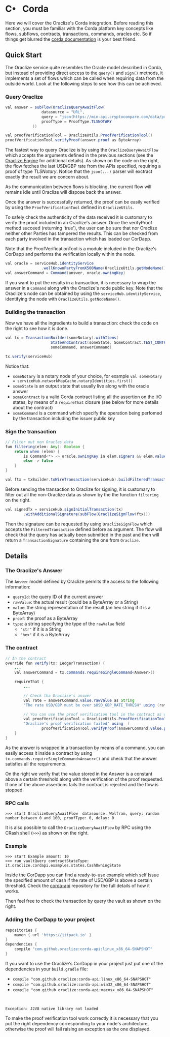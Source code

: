 # C&#8226; &nbsp; Corda

Here we will cover the Oraclize's Corda integration. Before reading this section, you must be familiar with the Corda platform key concepts like flows, subflows, contracts, transactions, commands, oracles etc. So if things get blurred the [corda documentation](https://docs.corda.net/) is your best friend.

## Quick Start

The Oraclize service quite resembles the Oracle model described in Corda, but instead of providing direct access to the `query()` and `sign()` methods, it implements a set of flows which can be called when requiring data from the outside world. Look at the following steps to see how this can be achieved.

### Query Oraclize

```java
val answer = subFlow(OraclizeQueryAwaitFlow(
                datasource = "URL",
                query = "json(https://min-api.cryptocompare.com/data/price?fsym=USD&tsyms=GBP).GBP",
                proofType = ProofType.TLSNOTARY
            ))

```

```java
val proofVerificationTool = OraclizeUtils.ProofVerificationTool()
proofVerificationTool.verifyProof(answer.proof as ByteArray)
```

The fastest way to query Oraclize is by using the `OraclizeQueryAwaitFlow` which accepts the arguments defined in the previous sections (see the [Oraclize Engine](#general-concepts-oraclize-engine) for additional details). 
As shown on the code on the right, the flow fetches the last USD/GBP rate from the APIs specified, requiring a proof of type *TLSNotary*. Notice that the `json(...)` parser will exctract exactly the result we are concern about.

<aside class="notice">
    As the communication between flows is blocking, the current flow will remains idle until Oraclize will dispose back the answer. 
</aside>


Once the answer is successfully returned, the proof can be easily verified by using the `ProofVerificationTool` defined in `OraclizeUtils`. 

<aside class="notice">
To safely check the authenticity of the data received it is customary to verify the proof included in an Oraclize's answer. Once the verifyProof
method succeed (returning 'true'), the user can be sure that nor Oraclize neither other Parties has tampered the results. This can be checked from each party involved in the transaction which has loaded our CorDapp.

Note that the ProofVerificationTool is a module included in the Oraclize's CorDapp and performs the verification locally within the node.
</aside>

```java
val oracle = serviceHub.identityService
                .wellKnownPartyFromX500Name(OraclizeUtils.getNodeName()) as Party
val answerCommand = Command(answer, oracle.owningKey)
```

If you want to put the results in a transaction, it is necessary to wrap the answer in a `Command` along with the Oraclize's node public key. Note that the Oraclize's node can be obtained by using the `serviceHub.identityService`, identifying the node with `OraclizeUtils.getNodeName()`. 

### Building the transaction

Now we have all the ingredients to build a transaction: check the code on the right to see how it is done.

```java
val tx = TransactionBuilder(someNotary).withItems(
                    StateAndContract(someState, SomeContract.TEST_CONTRACT_ID),
                    someCommand, answerCommand)

tx.verify(serviceHub)
```

Notice that:

  * `someNotary` is a notary node of your choice, for example `val someNotary = serviceHub.networkMapCache.notaryIdentities.first()` 
  * `someState` is an output state that usually live along with the oracle answer
  * `someContract` is a valid Corda contract listing all the assertion on the I/O states, by means of a `requireThat` closure (see below for more details about the contract)
  * `someCommand` is a command which specify the operation being perfomed by the transaction including the issuer public key

### Sign the transaction

```java
// Filter out non Oracles data
fun filtering(elem: Any): Boolean {
    return when (elem) {
        is Command<*> -> oracle.owningKey in elem.signers && elem.value is Answer
        else -> false
    }
}

val ftx = txBuilder.toWireTransaction(serviceHub).buildFilteredTransaction(Predicate { filtering(it) })

```

Before sending the transaction to Oraclize for signing, it is customary to filter out all the non-Oraclize data as shown by the the function `filtering` on the right. 

```java
val signedTx = serviceHub.signInitialTransaction(tx)
        .withAdditionalSignature(subFlow(OraclizeSignFlow(ftx)))
```

Then the signature can be requested by using `OraclizeSignFlow` which accepts the `FilteredTransaction` defined before as argument. The flow will check that the query has actually been submitted in the past and then will return a `TransactionSignature` containing the one from `Oraclize`.

## Details

### The Oraclize's Answer

The `Answer` model defined by Oraclize permits the access to the following information:

  * `queryId`: the query ID of the current answer
  * `rawValue`: the actual result (could be a ByteArray or a String)
  * `value`: the string representation of the result (an hex string if it is a ByteArray)
  * `proof`: the proof as a ByteArray
  * `type`: a string specifying the type of the `rawValue` field
     + `"str"` if it is a String
     + `"hex"` if it is a ByteArray


### The contract

```java
// In the contract
override fun verify(tx: LedgerTransaction) {
    ...
    val answerCommand = tx.commands.requireSingleCommand<Answer>()

    requireThat {
        ...

        // Check tha Oraclise's answer 
        val rate = answerCommand.value.rawValue as String
        "The rate USD/GBP must be over $USD_GBP_RATE_THRESH" using (rate.toDouble() > USD_GBP_RATE_THRESH)

        // You can use the proof verification tool in the contract as well
        val proofVerificationTool = OraclizeUtils.ProofVerificationTool()
        "Oraclize's proof verification failed" using  (
                proofVerificationTool.verifyProof(answerCommand.value.proof as ByteArray))
    }
}
```

As the answer is wrapped in a transaction by means of a command, you can easily access it inside a contract by using `tx.commands.requireSingleCommand<Answer>()` and check that the answer satisfies all the requirements.

On the right we verify that the value stored in the Answer is a constant above a certain threshold along with the verification of the proof requested.
If one of the above assertions fails the contract is rejected and the flow is stopped.

### RPC calls

```
>>> start OraclizeQueryAwaitFlow  datasource: Wolfram, query: random number between 0 and 100, proofType: 0, delay: 0
```

It is also possible to call the `OraclizeQueryAwaitFlow` by RPC using the CRash shell (`>>>`) as shown on the right.

### Example 

```
>>> start Example amount: 10
>>> run vaultQuery contractStateType: it.oraclize.cordapi.examples.states.CashOwningState
```

Inside the CorDapp you can find a ready-to-use example which self Issue the specified amount of cash if the rate of USD/GBP is above a certain threshold. 
Check the [corda-api](https://github.com/oraclize/corda-api) repository for the full details of how it works.

Then feel free to check the transaction by query the vault as shown on the right.
  
### Adding the CorDapp to your project

```gradle
repositories {
    maven { url 'https://jitpack.io' }
}
dependencies {
    compile "com.github.oraclize:corda-api:linux_x86_64-SNAPSHOT"
}
```

If you want to use the Oraclize's CorDapp in your project just put one of the  dependencies in your `build.gradle` file:

  * `compile "com.github.oraclize:corda-api:linux_x86_64-SNAPSHOT"`
  * `compile "com.github.oraclize:corda-api:win32_x86_64-SNAPSHOT"`
  * `compile "com.github.oraclize:corda-api:macosx_x86_64-SNAPSHOT"`

&nbsp;<br>

```
Exception: J2V8 native library not loaded
```
<aside class="notice">
To make the proof verification tool work correctly it is necessary that you put the right dependency corresponding to your node's architecture, otherwise the proof will fail raising an exception as the one displayed.
</aside>

